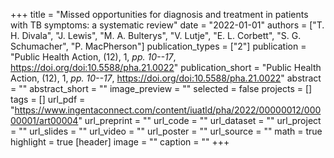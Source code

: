 +++
title = "Missed opportunities for diagnosis and treatment in patients with TB symptoms: a systematic review"
date = "2022-01-01"
authors = ["T. H. Divala", "J. Lewis", "M. A. Bulterys", "V. Lutje", "E. L. Corbett", "S. G. Schumacher", "P. MacPherson"]
publication_types = ["2"]
publication = "Public Health Action, (12), 1, _pp. 10--17_, https://doi.org/doi:10.5588/pha.21.0022"
publication_short = "Public Health Action, (12), 1, _pp. 10--17_, https://doi.org/doi:10.5588/pha.21.0022"
abstract = ""
abstract_short = ""
image_preview = ""
selected = false
projects = []
tags = []
url_pdf = "https://www.ingentaconnect.com/content/iuatld/pha/2022/00000012/00000001/art00004"
url_preprint = ""
url_code = ""
url_dataset = ""
url_project = ""
url_slides = ""
url_video = ""
url_poster = ""
url_source = ""
math = true
highlight = true
[header]
image = ""
caption = ""
+++
